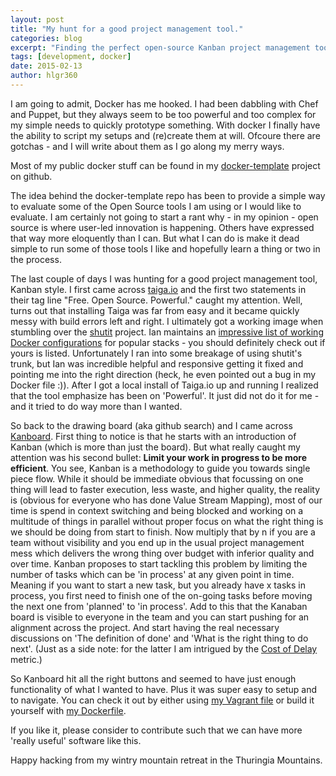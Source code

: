```yaml
---
layout: post
title: "My hunt for a good project management tool."
categories: blog
excerpt: "Finding the perfect open-source Kanban project management tool"
tags: [development, docker]
date: 2015-02-13
author: hlgr360
---
```


I am going to admit, Docker has me hooked. I had been dabbling with Chef and Puppet, but they always seem to be too powerful and too complex for my simple needs to quickly prototype something. With docker I finally have the ability to script my setups and (re)create them at will. Ofcoure there are gotchas - and I will write about them as I go along my merry ways.

Most of my public docker stuff can be found in my [docker-template](https://github.com/hlgr360/docker-templates) project on github.

The idea behind the docker-template repo has been to provide a simple way to evaluate some of the Open Source tools I am using or I would like to evaluate. I am certainly not going to start a rant why - in my opinion - open source is where user-led innovation is happening. Others have expressed that way more eloquently than I can. But what I can do is make it dead simple to run some of those tools I like and hopefully learn a thing or two in the process.

The last couple of days I was hunting for a good project management tool, Kanban style. I first came across [taiga.io](http://taiga.io) and the first two statements in their tag line "Free. Open Source. Powerful." caught my attention. Well, turns out that installing Taiga was far from easy and it became quickly messy with build errors left and right. I ultimately got a working image when stumbling over the [shutit](http://ianmiell.github.io/shutit/) project. Ian maintains an [impressive list of working Docker configurations](https://github.com/ianmiell/shutit/tree/master/library) for popular stacks - you should definitely check out if yours is listed. Unfortunately I ran into some breakage of using shutit's trunk, but Ian was incredible helpful and responsive getting it fixed and pointing me into the right direction (heck, he even pointed out a bug in my Docker file :)). After I got a local install of Taiga.io up and running I realized that the tool emphasize has been on 'Powerful'. It just did not do it for me - and it tried to do way more than I wanted.

So back to the drawing board (aka github search) and I came across [Kanboard](http://kanboard.net). First thing to notice is that he starts with an introduction of Kanban (which is more than just the board). But what really caught my attention was his second bullet: **Limit your work in progress to be more efficient**. You see, Kanban is a methodology to guide you towards single piece flow. While it should be immediate obvious that focussing on one thing will lead to faster execution, less waste, and higher quality, the reality is (obvious for everyone who has done Value Stream Mapping), most of our time is spend in context switching and being blocked and working on a multitude of things in parallel without proper focus on what the right thing is we should be doing from start to finish. Now multiply that by n if you are a team without visibility and you end up in the usual project management mess which delivers the wrong thing over budget with inferior quality and over time. Kanban proposes to start tackling this problem by limiting the number of tasks which can be 'in process' at any given point in time. Meaning if you want to start a new task, but you already have x tasks in process, you first need to finish one of the on-going tasks before moving the next one from 'planned' to 'in process'. Add to this that the Kanaban board is visible to everyone in the team and you can start pushing for an alignment across the project. And start having the real necessary discussions on 'The definition of done' and 'What is the right thing to do next'. (Just as a side note: for the latter I am intrigued by the [Cost of Delay](http://blackswanfarming.com/cost-of-delay/) metric.)

So Kanboard hit all the right buttons and seemed to have just enough functionality of what I wanted to have. Plus it was super easy to setup and to navigate. You can check it out by either using [my Vagrant file](https://github.com/hlgr360/docker-templates/tree/master/project) or build it yourself with [my Dockerfile](https://github.com/hlgr360/docker-templates/tree/master/project/kanboard).

If you like it, please consider to contribute such that we can have more 'really useful' software like this.

Happy hacking from my wintry mountain retreat in the Thuringia Mountains.